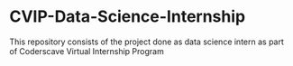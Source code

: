 # CVIP-Data-Science-Internship
This repository consists of the project done as data science intern as part of Coderscave Virtual Internship Program
